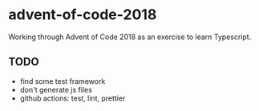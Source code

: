 # advent-of-code-2018

Working through Advent of Code 2018 as an exercise to learn Typescript.

## TODO

- find some test framework
- don't generate js files
- github actions: test, lint, prettier
